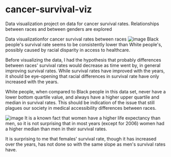 # cancer-survival-viz
Data visualization project on data for cancer survival rates. Relationships between races and between genders are explored

Data visualizationfor cancer survival rates between races
![image](https://user-images.githubusercontent.com/67303401/123584231-fc2cae00-d7ae-11eb-81ec-5034c4e9aaa8.png)
Black people's survival rate seems to be consistently lower than White people's, possibly caused by racial disparity in access to healthcare.

Before visualizing the data, I had the hypothesis that probably differences between races' survival rates would decrease as time went by, in general improving survival rates. While survival rates have improved with the years, it should be eye-opening that racial differences in survival rate have only increased with the years.

White people, when compared to Black people in this data set, never have a lower bottom quartile value, and always have a higher upper quartile and median in survival rates. This should be indication of the issue that still plagues our society in medical accessibility differences between races.



![image](https://user-images.githubusercontent.com/67303401/123584334-2f6f3d00-d7af-11eb-99bf-14a470c546ef.png)
It is a known fact that women have a higher life expectancy than men, so it is not surprising that in most years (except for 2006) women had a higher median than men in their survival rates.

It is surprising to me that females' survival rate, though it has increased over the years, has not done so with the same slope as men's survival rates have.
